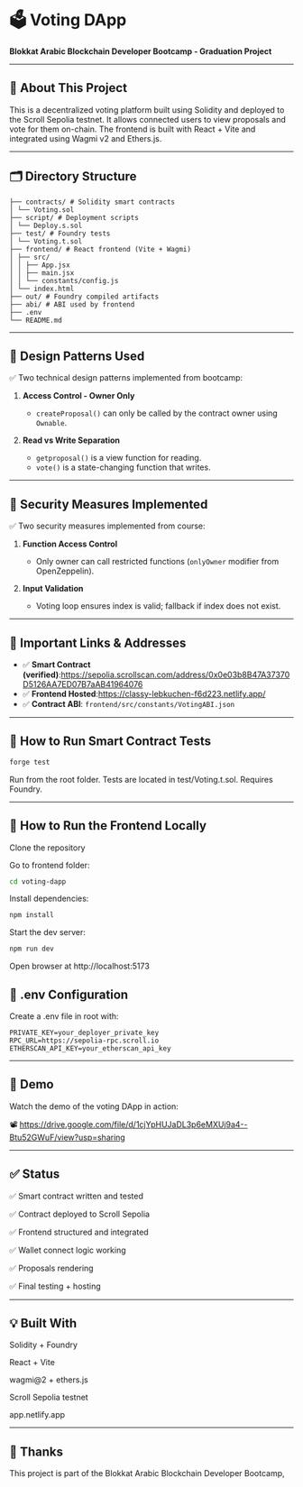 # 🗳️ Voting DApp  
**Blokkat Arabic Blockchain Developer Bootcamp - Graduation Project**

---

## 📌 About This Project

This is a decentralized voting platform built using Solidity and deployed to the Scroll Sepolia testnet. It allows connected users to view proposals and vote for them on-chain. The frontend is built with React + Vite and integrated using Wagmi v2 and Ethers.js.

---

## 🗂️ Directory Structure

```.
├── contracts/ # Solidity smart contracts
│ └── Voting.sol
├── script/ # Deployment scripts
│ └── Deploy.s.sol
├── test/ # Foundry tests
│ └── Voting.t.sol
├── frontend/ # React frontend (Vite + Wagmi)
│ ├── src/
│ │ ├── App.jsx
│ │ ├── main.jsx
│ │ └── constants/config.js
│ └── index.html
├── out/ # Foundry compiled artifacts
├── abi/ # ABI used by frontend
├── .env
└── README.md
```
---

## 🧩 Design Patterns Used

✅ Two technical design patterns implemented from bootcamp:

1. **Access Control - Owner Only**
   - `createProposal()` can only be called by the contract owner using `Ownable`.

2. **Read vs Write Separation**
   - `getproposal()` is a view function for reading.
   - `vote()` is a state-changing function that writes.

---

## 🔐 Security Measures Implemented

✅ Two security measures implemented from course:

1. **Function Access Control**
   - Only owner can call restricted functions (`onlyOwner` modifier from OpenZeppelin).

2. **Input Validation**
   - Voting loop ensures index is valid; fallback if index does not exist.

---

## 🔗 Important Links & Addresses

- ✅ **Smart Contract (verified)**:https://sepolia.scrollscan.com/address/0x0e03b8B47A37370D5126AA7ED07B7aAB41964076
- ✅ **Frontend Hosted**:https://classy-lebkuchen-f6d223.netlify.app/
- ✅ **Contract ABI**: `frontend/src/constants/VotingABI.json`

---

## 🧪 How to Run Smart Contract Tests

```bash
forge test
```
Run from the root folder. Tests are located in test/Voting.t.sol. Requires Foundry.

---
## 🚀 How to Run the Frontend Locally
Clone the repository

Go to frontend folder:

```bash
cd voting-dapp
```
Install dependencies:

```bash
npm install
```
Start the dev server:

```bash
npm run dev
```
Open browser at http://localhost:5173

## 🔐 .env Configuration

Create a .env file in root with:

```env
PRIVATE_KEY=your_deployer_private_key
RPC_URL=https://sepolia-rpc.scroll.io
ETHERSCAN_API_KEY=your_etherscan_api_key
```
---
## 🎥 Demo
Watch the demo of the voting DApp in action:

📽️ https://drive.google.com/file/d/1cjYpHUJaDL3p6eMXUj9a4--Btu52GWuF/view?usp=sharing

---
## ✅ Status
 ✅ Smart contract written and tested

 ✅ Contract deployed to Scroll Sepolia

 ✅  Frontend structured and integrated

 ✅ Wallet connect logic working

 ✅ Proposals rendering

 ✅ Final testing + hosting

---

## 💡 Built With
Solidity + Foundry

React + Vite

wagmi@2 + ethers.js

Scroll Sepolia testnet

app.netlify.app

---
## 🙌 Thanks
This project is part of the Blokkat Arabic Blockchain Developer Bootcamp,
